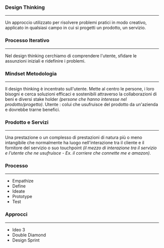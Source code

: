 ### Design Thinking
---
Un approccio utilizzato per risolvere problemi pratici in modo creativo, applicato in qualsiasi campo in cui si progetti un prodotto, un servizio.
### Processo Iterativo
---
Nel design thinking cerchiamo di comprendere l'utente, sfidare le assunzioni iniziali e ridefinire i problemi.
### Mindset Metodologia
---
Il design thinking è incentrato sull'utente. Mette al centro le persone, i loro bisogni e cerca soluzioni efficaci e sostenibili attraverso la collaborazioni di beni e diversi stake holder *(persone che hanno interesse nel prodotto/progetto)*.
Utente : colui che usufruisce del prodotto da un'azienda e dovrebbe trarne benefici.
### Prodotto e Servizi
---
Una prestazione o un complesso di prestazioni di natura più o meno intangibile che normalmente ha luogo nell'interazione tra il cliente e il fornitore del servizio o suo touchpoint *(il mezzo di interazione tra il servizio e l'utente che ne usufruisce - Ex. il corriere che connette me e amazon)*.
### Processo
---
- Empathize
- Define 
- Ideate
- Prototype
- Test
### Approcci
---
- Ideo 3 
- Double Diamond 
- Design Sprint 
